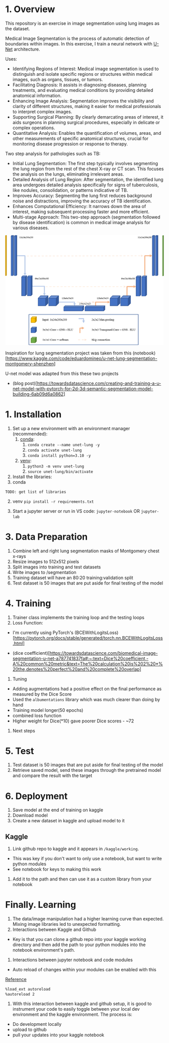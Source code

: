 # 1. Overview
This repository is an exercise in image segmentation using lung images as the dataset. 

Medical Image Segmentation is the process of automatic detection of boundaries within images. In this exercise, I train a neural network with [U-Net](https://arxiv.org/abs/1505.04597) architecture.

Uses: 
- Identifying Regions of Interest: Medical image segmentation is used to distinguish and isolate specific regions or structures within medical images, such as organs, tissues, or tumors.
- Facilitating Diagnosis: It assists in diagnosing diseases, planning treatments, and evaluating medical conditions by providing detailed anatomical information.
- Enhancing Image Analysis: Segmentation improves the visibility and clarity of different structures, making it easier for medical professionals to interpret complex images.
- Supporting Surgical Planning: By clearly demarcating areas of interest, it aids surgeons in planning surgical procedures, especially in delicate or complex operations.
- Quantitative Analysis: Enables the quantification of volumes, areas, and other measurements of specific anatomical structures, crucial for monitoring disease progression or response to therapy.

Two step analysis for pathologies such as TB:
- Initial Lung Segmentation: The first step typically involves segmenting the lung region from the rest of the chest X-ray or CT scan. This focuses the analysis on the lungs, eliminating irrelevant areas.
- Detailed Analysis of Lung Region: After segmentation, the identified lung area undergoes detailed analysis specifically for signs of tuberculosis, like nodules, consolidation, or patterns indicative of TB.
- Improves Accuracy: Segmenting the lung first reduces background noise and distractions, improving the accuracy of TB identification.
- Enhances Computational Efficiency: It narrows down the area of interest, making subsequent processing faster and more efficient.
- Multi-stage Approach: This two-step approach (segmentation followed by disease identification) is common in medical image analysis for various diseases.

![unet](images/unet.png)

Inspiration for lung segmentation project was taken from this (notebook)[https://www.kaggle.com/code/eduardomineo/u-net-lung-segmentation-montgomery-shenzhen]

U-net model was adapted from this these two projects

- (blog post)[https://towardsdatascience.com/creating-and-training-a-u-net-model-with-pytorch-for-2d-3d-semantic-segmentation-model-building-6ab09d6a0862]

# 1. Installation

1. Set up a new environment with an environment manager (recommended):
   1. [conda](https://docs.conda.io/en/latest/miniconda.html):
      1. `conda create --name unet-lung -y`
      2. `conda activate unet-lung`
      3. `conda install python=3.10 -y`
   2. [venv](https://docs.python.org/3/library/venv.html):
      1. `python3 -m venv unet-lung`
      2. `source unet-lung/bin/activate`
2. Install the libraries:
  1. conda
```
TODO: get list of libraries
```

  2. venv
    `pip install -r requirements.txt`

3. Start a jupyter server or run in VS code:
`jupyter-notebook` OR `jupyter-lab`


# 3. Data Preparation

1. Combine left and right lung segmentation masks of Montgomery chest x-rays
1. Resize images to 512x512 pixels
1. Split images into training and test datasets
1. Write images to /segmentation 
1. Training dataset will have an 80:20 training:validation split
1. Test dataset is 50 images that are put aside for final testing of the model

# 4. Training
1. Trainer class implements the training loop and the testing loops
1. Loss Function: 
 - I'm currently using PyTorch's (BCEWithLogitsLoss)[https://pytorch.org/docs/stable/generated/torch.nn.BCEWithLogitsLoss.html]

 - (dice coefficient)[https://towardsdatascience.com/biomedical-image-segmentation-u-net-a787741837fa#:~:text=Dice%20coefficient,-A%20common%20metric&text=The%20calculation%20is%202%20*%20the,denotes%20perfect%20and%20complete%20overlap]

1. Tuning
 - Adding augmentations had a positive effect on the final performance as measured by the Dice Score
  - Used the `albumentations` library which was much clearer than doing by hand
 - Training model longer(50 epochs) 
 - combined loss function
  - Higher weight for Dice(*10) gave poorer Dice scores - ~72

1. Next steps

# 5. Test
1. Test dataset is 50 images that are put aside for final testing of the model
2. Retrieve saved model, send these images through the pretrained model and compare the result with the target

# 6. Deployment
1. Save model at the end of training on kaggle
1. Download model
1. Create a new dataset in kaggle and upload model to it

## Kaggle

1. Link github repo to kaggle and it appears in `/kaggle/working`.
  - This was key if you don't want to only use a notebook, but want to write python modules
  - See notebook for keys to making this work
1. Add it to the path and then can use it as a custom library from your notebook

# Finally. Learning
1. The data/image manipulation had a higher learning curve than expected.  Mixing image libraries led to unexpected formatting.
1. Interactions between Kaggle and Github
 - Key is that you can clone a github repo into your kaggle working directory and then add the path to your python modules into the notebook environment's path. 
1. Interactions between jupyter notebook and code modules
 - Auto reload of changes within your modules can be enabled with this

[Reference](https://bobbyhadz.com/blog/jupyter-notebook-reload-module#:~:text=Use%20the%20%25load_ext%20autoreload%20magic,before%20executing%20the%20Python%20code.)
```
%load_ext autoreload
%autoreload 2

```
1. With this interaction between kaggle and github setup, it is good to instrument your code to easily toggle between your local dev environment and the kaggle environment.  The process is:
 - Do development locally
 - upload to github
 - pull your updates into your kaggle notebook